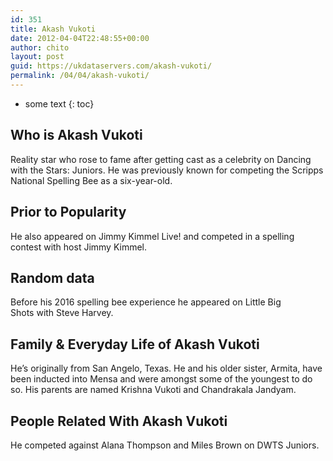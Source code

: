 ```yaml
---
id: 351
title: Akash Vukoti
date: 2012-04-04T22:48:55+00:00
author: chito
layout: post
guid: https://ukdataservers.com/akash-vukoti/
permalink: /04/04/akash-vukoti/
---
```


* some text
{: toc}


## Who is  Akash Vukoti



Reality star who rose to fame after getting cast as a celebrity on Dancing with the Stars: Juniors. He was previously known for competing the Scripps National Spelling Bee as a six-year-old.

      
      
      
## Prior to Popularity 



He also appeared on Jimmy Kimmel Live! and competed in a spelling contest with host Jimmy Kimmel.

      
      
      
## Random data 



Before his 2016 spelling bee experience he appeared on Little Big Shots with Steve Harvey.

      
      
      
## Family & Everyday Life of Akash Vukoti



He&#8217;s originally from San Angelo, Texas. He and his older sister, Armita, have been inducted into Mensa and were amongst some of the youngest to do so. His parents are named Krishna Vukoti and Chandrakala Jandyam.

      
      
      
## People Related With  Akash Vukoti



He competed against Alana Thompson and Miles Brown on DWTS Juniors. 

      
    
  



    
    
  
